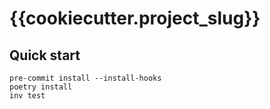 # {{cookiecutter.project_slug}}

## Quick start
```shell
pre-commit install --install-hooks
poetry install
inv test
```
